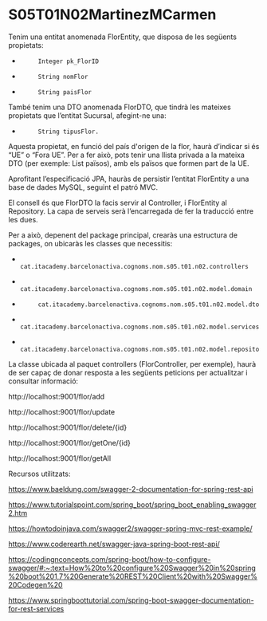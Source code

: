 ﻿# S05T01N02MartinezMCarmen
 
 Tenim una entitat anomenada FlorEntity, que disposa de les següents propietats:

-          Integer pk_FlorID

-          String nomFlor

-          String paisFlor

 També tenim una DTO anomenada FlorDTO, que tindrà les mateixes propietats que l’entitat Sucursal, afegint-ne una:

-          String tipusFlor.

Aquesta propietat, en funció del país d'origen de la flor, haurà d’indicar si és “UE” o “Fora UE”. Per a fer això, pots tenir una llista privada a la mateixa DTO (per exemple: List<String> països), amb els països que formen part de la UE.

Aprofitant l’especificació JPA, hauràs de persistir l’entitat FlorEntity a una base de dades MySQL, seguint el patró MVC.

El consell és que FlorDTO la facis servir al Controller, i FlorEntity al Repository. La capa de serveis serà l’encarregada de fer la traducció entre les dues.

Per a això, depenent del package principal, crearàs una estructura de packages, on ubicaràs les classes que necessitis:

-          cat.itacademy.barcelonactiva.cognoms.nom.s05.t01.n02.controllers

-          cat.itacademy.barcelonactiva.cognoms.nom.s05.t01.n02.model.domain

-          cat.itacademy.barcelonactiva.cognoms.nom.s05.t01.n02.model.dto

-          cat.itacademy.barcelonactiva.cognoms.nom.s05.t01.n02.model.services

-          cat.itacademy.barcelonactiva.cognoms.nom.s05.t01.n02.model.repository

La classe ubicada al paquet controllers (FlorController, per exemple), haurà de ser capaç de donar resposta a les següents peticions per actualitzar i consultar informació:

http://localhost:9001/flor/add

http://localhost:9001/flor/update

http://localhost:9001/flor/delete/{id}

http://localhost:9001/flor/getOne/{id}

http://localhost:9001/flor/getAll
 
 Recursos utilitzats:
 
 https://www.baeldung.com/swagger-2-documentation-for-spring-rest-api
 
 https://www.tutorialspoint.com/spring_boot/spring_boot_enabling_swagger2.htm
 
 https://howtodoinjava.com/swagger2/swagger-spring-mvc-rest-example/
 
 https://www.coderearth.net/swagger-java-spring-boot-rest-api/

https://codingnconcepts.com/spring-boot/how-to-configure-swagger/#:~:text=How%20to%20configure%20Swagger%20in%20spring%20boot%201,7%20Generate%20REST%20Client%20with%20Swagger%20Codegen%20

https://www.springboottutorial.com/spring-boot-swagger-documentation-for-rest-services
